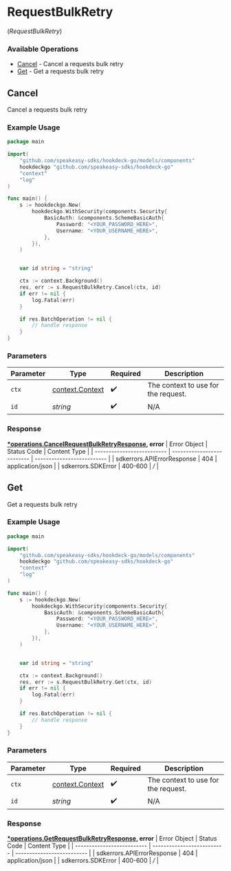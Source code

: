 # RequestBulkRetry
(*RequestBulkRetry*)

### Available Operations

* [Cancel](#cancel) - Cancel a requests bulk retry
* [Get](#get) - Get a requests bulk retry

## Cancel

Cancel a requests bulk retry

### Example Usage

```go
package main

import(
	"github.com/speakeasy-sdks/hookdeck-go/models/components"
	hookdeckgo "github.com/speakeasy-sdks/hookdeck-go"
	"context"
	"log"
)

func main() {
    s := hookdeckgo.New(
        hookdeckgo.WithSecurity(components.Security{
            BasicAuth: &components.SchemeBasicAuth{
                Password: "<YOUR_PASSWORD_HERE>",
                Username: "<YOUR_USERNAME_HERE>",
            },
        }),
    )


    var id string = "string"

    ctx := context.Background()
    res, err := s.RequestBulkRetry.Cancel(ctx, id)
    if err != nil {
        log.Fatal(err)
    }

    if res.BatchOperation != nil {
        // handle response
    }
}
```

### Parameters

| Parameter                                             | Type                                                  | Required                                              | Description                                           |
| ----------------------------------------------------- | ----------------------------------------------------- | ----------------------------------------------------- | ----------------------------------------------------- |
| `ctx`                                                 | [context.Context](https://pkg.go.dev/context#Context) | :heavy_check_mark:                                    | The context to use for the request.                   |
| `id`                                                  | *string*                                              | :heavy_check_mark:                                    | N/A                                                   |


### Response

**[*operations.CancelRequestBulkRetryResponse](../../models/operations/cancelrequestbulkretryresponse.md), error**
| Error Object               | Status Code                | Content Type               |
| -------------------------- | -------------------------- | -------------------------- |
| sdkerrors.APIErrorResponse | 404                        | application/json           |
| sdkerrors.SDKError         | 400-600                    | */*                        |

## Get

Get a requests bulk retry

### Example Usage

```go
package main

import(
	"github.com/speakeasy-sdks/hookdeck-go/models/components"
	hookdeckgo "github.com/speakeasy-sdks/hookdeck-go"
	"context"
	"log"
)

func main() {
    s := hookdeckgo.New(
        hookdeckgo.WithSecurity(components.Security{
            BasicAuth: &components.SchemeBasicAuth{
                Password: "<YOUR_PASSWORD_HERE>",
                Username: "<YOUR_USERNAME_HERE>",
            },
        }),
    )


    var id string = "string"

    ctx := context.Background()
    res, err := s.RequestBulkRetry.Get(ctx, id)
    if err != nil {
        log.Fatal(err)
    }

    if res.BatchOperation != nil {
        // handle response
    }
}
```

### Parameters

| Parameter                                             | Type                                                  | Required                                              | Description                                           |
| ----------------------------------------------------- | ----------------------------------------------------- | ----------------------------------------------------- | ----------------------------------------------------- |
| `ctx`                                                 | [context.Context](https://pkg.go.dev/context#Context) | :heavy_check_mark:                                    | The context to use for the request.                   |
| `id`                                                  | *string*                                              | :heavy_check_mark:                                    | N/A                                                   |


### Response

**[*operations.GetRequestBulkRetryResponse](../../models/operations/getrequestbulkretryresponse.md), error**
| Error Object               | Status Code                | Content Type               |
| -------------------------- | -------------------------- | -------------------------- |
| sdkerrors.APIErrorResponse | 404                        | application/json           |
| sdkerrors.SDKError         | 400-600                    | */*                        |
